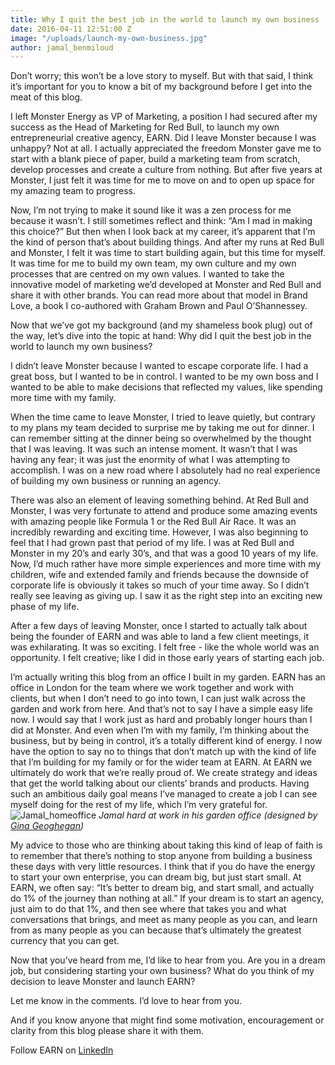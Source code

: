 ```yaml
---
title: Why I quit the best job in the world to launch my own business
date: 2016-04-11 12:51:00 Z
image: "/uploads/launch-my-own-business.jpg"
author: jamal_benmiloud
---
```


Don’t worry; this won’t be a love story to myself. But with that said, I think it’s important for you to know a bit of my background before I get into the meat of this blog. 

I left Monster Energy as VP of Marketing, a position I had secured after my success as the Head of Marketing for Red Bull, to launch my own entrepreneurial creative agency, EARN. Did I leave Monster because I was unhappy? Not at all. I actually appreciated the freedom Monster gave me to start with a blank piece of paper, build a marketing team from scratch, develop processes and create a culture from nothing. But after five years at Monster, I just felt it was time for me to move on and to open up space for my amazing team to progress. 

Now, I’m not trying to make it sound like it was a zen process for me because it wasn’t. I still sometimes reflect and think: “Am I mad in making this choice?” But then when I look back at my career, it’s apparent that I’m the kind of person that’s about building things. And after my runs at Red Bull and Monster, I felt it was time to start building again, but this time for myself. It was time for me to build my own team, my own culture and my own processes that are centred on my own values. I wanted to take the innovative model of marketing we’d developed at Monster and Red Bull and share it with other brands. You can read more about that model in Brand Love, a book I co-authored with Graham Brown and Paul O’Shannessey.

Now that we’ve got my background (and my shameless book plug) out of the way, let’s dive into the topic at hand: Why did I quit the best job in the world to launch my own business?

I didn’t leave Monster because I wanted to escape corporate life. I had a great boss, but I wanted to be in control. I wanted to be my own boss and I wanted to be able to make decisions that reflected my values, like spending more time with my family. 

When the time came to leave Monster, I tried to leave quietly, but contrary to my plans my team decided to surprise me by taking me out for dinner. I can remember sitting at the dinner being so overwhelmed by the thought that I was leaving. It was such an intense moment. It wasn’t that I was having any fear; it was just the enormity of what I was attempting to accomplish. I was on a new road where I absolutely had no real experience of building my own business or running an agency.

There was also an element of leaving something behind. At Red Bull and Monster, I was very fortunate to attend and produce some amazing events with amazing people like Formula 1 or the Red Bull Air Race. It was an incredibly rewarding and exciting time. However, I was also beginning to feel that I had grown past that period of my life. I was at Red Bull and Monster in my 20’s and early 30’s, and that was a good 10 years of my life. Now, I’d much rather have more simple experiences and more time with my children, wife and extended family and friends because the downside of corporate life is obviously it takes so much of your time away. So I didn’t really see leaving as giving up. I saw it as the right step into an exciting new phase of my life.

After a few days of leaving Monster, once I started to actually talk about being the founder of EARN and was able to land a few client meetings, it was exhilarating. It was so exciting. I felt free - like the whole world was an opportunity. I felt creative; like I did in those early years of starting each job. 

I’m actually writing this blog from an office I built in my garden. EARN has an office in London for the team where we work together and work with clients, but when I don’t need to go into town, I can just walk across the garden and work from here. And that’s not to say I have a simple easy life now. I would say that I work just as hard and probably longer hours than I did at Monster. And even when I’m with my family, I’m thinking about the business, but by being in control, it’s a totally different kind of energy. I now have the option to say no to things that don’t match up with the kind of life that I’m building for my family or for the wider team at EARN. At EARN we ultimately do work that we’re really proud of. We create strategy and ideas that get the world talking about our clients’ brands and products. Having such an ambitious daily goal means I’ve managed to create a job I can see myself doing for the rest of my life, which I’m very grateful for.
![Jamal_homeoffice](/assets/Jamal_homeoffice.jpg) 
*Jamal hard at work in his garden office (designed by [Gina Geoghegan](http://www.ginageoghegan.com/ ))*

My advice to those who are thinking about taking this kind of leap of faith is to remember that there’s nothing to stop anyone from building a business these days with very little resources. I think that if you do have the energy to start your own enterprise, you can dream big, but just start small. At EARN, we often say: “It’s better to dream big, and start small, and actually do 1% of the journey than nothing at all.” If your dream is to start an agency, just aim to do that 1%, and then see where that takes you and what conversations that brings, and meet as many people as you can, and learn from as many people as you can because that’s ultimately the greatest currency that you can get.

Now that you’ve heard from me, I’d like to hear from you. Are you in a dream job, but considering starting your own business? What do you think of my decision to leave Monster and launch EARN? 

Let me know in the comments. I’d love to hear from you. 

And if you know anyone that might find some motivation, encouragement or clarity from this blog please share it with them.

Follow EARN on [LinkedIn](https://www.linkedin.com/company/earn-media-limited)